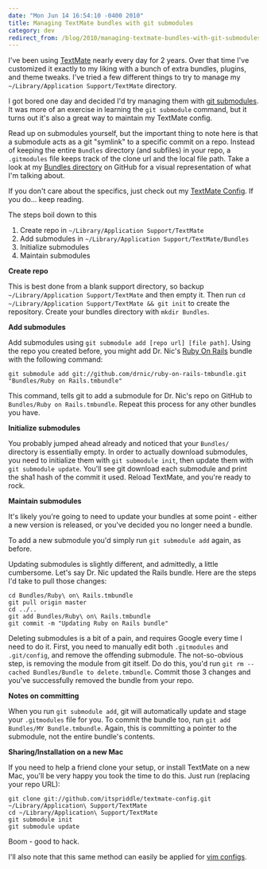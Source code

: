```yaml
---
date: "Mon Jun 14 16:54:10 -0400 2010"
title: Managing TextMate bundles with git submodules
category: dev
redirect_from: /blog/2010/managing-textmate-bundles-with-git-submodules.html
---
```


I've been using [TextMate](http://macromates.com/) nearly every day for 2
years. Over that time I've customized it exactly to my liking with a bunch of
extra bundles, plugins, and theme tweaks. I've tried a few different things
to try to manage my `~/Library/Application Support/TextMate` directory.

I got bored one day and decided I'd try managing them with
[git submodules](http://www.kernel.org/pub/software/scm/git/docs/git-submodule.html).
It was more of an exercise in learning the `git submodule` command, but it
turns out it's also a great way to maintain my TextMate config.

Read up on submodules yourself, but the important thing to note here is that
a submodule acts as a git "symlink" to a specific commit on a repo. Instead
of keeping the entire `Bundles` directory (and subfiles) in your repo, a
`.gitmodules` file keeps track of the clone url and the local file path.
Take a look at my [Bundles directory](http://github.com/itspriddle/textmate-config/tree/master/Bundles/)
on GitHub for a visual representation of what I'm talking about.

If you don't care about the specifics, just check out my
[TextMate Config](http://github.com/itspriddle/textmate-config). If you do...
keep reading.

The steps boil down to this

1. Create repo in `~/Library/Application Support/TextMate`
2. Add submodules in `~/Library/Application Support/TextMate/Bundles`
3. Initialize submodules
4. Maintain submodules


**Create repo**

This is best done from a blank support directory, so backup
`~/Library/Application Support/TextMate` and then empty it. Then run
`cd ~/Library/Application Support/TextMate && git init` to create the
repository. Create your bundles directory with `mkdir Bundles`.


**Add submodules**

Add submodules using `git submodule add [repo url] [file path]`. Using
the repo you created before, you might add Dr. Nic's
[Ruby On Rails](http://github.com/drnic/ruby-on-rails-tmbundle) bundle with
the following command:

    git submodule add git://github.com/drnic/ruby-on-rails-tmbundle.git "Bundles/Ruby on Rails.tmbundle"

This command, tells git to add a submodule for Dr. Nic's repo on GitHub to
`Bundles/Ruby on Rails.tmbundle`. Repeat this process for any other bundles
you have.


**Initialize submodules**

You probably jumped ahead already and noticed that your `Bundles/` directory
is essentially empty. In order to actually download submodules, you need to
initialize them with `git submodule init`, then update them with
`git submodule update`. You'll see git download each submodule and print
the sha1 hash of the commit it used.  Reload TextMate, and you're ready to rock.


**Maintain submodules**

It's likely you're going to need to update your bundles at some point - either
a new version is released, or you've decided you no longer need a bundle.

To add a new submodule you'd simply run `git submodule add` again, as before.

Updating submodules is slightly different, and admittedly, a little cumbersome.
Let's say Dr. Nic updated the Rails bundle. Here are the steps I'd take to
pull those changes:

    cd Bundles/Ruby\ on\ Rails.tmbundle
    git pull origin master
    cd ../..
    git add Bundles/Ruby\ on\ Rails.tmbundle
    git commit -m "Updating Ruby on Rails bundle"

Deleting submodules is a bit of a pain, and requires Google every time I need
to do it. First, you need to manually edit both `.gitmodules` and `.git/config`,
and remove the offending submodule. The not-so-obvious step, is removing
the module from git itself. Do do this, you'd run
`git rm --cached Bundles/Bundle to delete.tmbundle`. Commit those 3
changes and you've successfully removed the bundle from your repo.


**Notes on committing**

When you run `git submodule add`, git will automatically update and stage your
`.gitmodules` file for you. To commit the bundle too, run
`git add Bundles/MY Bundle.tmbundle`. Again, this is committing a pointer
to the submodule, not the entire bundle's contents.

**Sharing/Installation on a new Mac**

If you need to help a friend clone your setup, or install TextMate on a new
Mac, you'll be very happy you took the time to do this. Just run (replacing
your repo URL):

    git clone git://github.com/itspriddle/textmate-config.git ~/Library/Application\ Support/TextMate
    cd ~/Library/Application\ Support/TextMate
    git submodule init
    git submodule update

Boom - good to hack.

I'll also note that this same method can easily be applied for [vim configs](http://github.com/itspriddle/vim-config).
